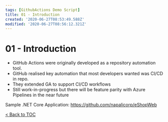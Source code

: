 ```yaml
---
tags: [GithubActions Demo Script]
title: 01 - Introduction
created: '2020-06-27T08:53:49.588Z'
modified: '2020-06-27T08:56:12.321Z'
---
```


# 01 - Introduction

- GitHub Actions were originally developed as a repository automation tool.
- GitHub realised key automation that most developers wanted was CI/CD in repo.
- They extended GA to support CI/CD workflows
- Still work-in-progress but there will be feature parity with Azure Pipelines in the near future

Sample .NET Core Application: https://github.com/napalicorp/eShopWeb
  
[< Back to TOC](README.md)